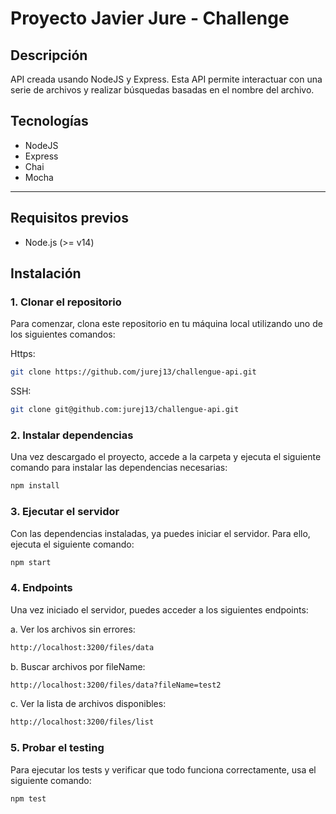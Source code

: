 # Proyecto Javier Jure - Challenge

## Descripción

API creada usando NodeJS y Express. Esta API permite interactuar con una serie de archivos y realizar búsquedas basadas en el nombre del archivo.

## Tecnologías

- NodeJS
- Express
- Chai
- Mocha

---

## Requisitos previos

- Node.js (>= v14)

## Instalación

### 1. Clonar el repositorio

Para comenzar, clona este repositorio en tu máquina local utilizando uno de los siguientes comandos:

Https:

```bash
git clone https://github.com/jurej13/challengue-api.git
```

SSH:

```bash
git clone git@github.com:jurej13/challengue-api.git
```

### 2. Instalar dependencias

Una vez descargado el proyecto, accede a la carpeta y ejecuta el siguiente comando para instalar las dependencias necesarias:

```bash
npm install
```

### 3. Ejecutar el servidor

Con las dependencias instaladas, ya puedes iniciar el servidor. Para ello, ejecuta el siguiente comando:

```bash
npm start
```

### 4. Endpoints

Una vez iniciado el servidor, puedes acceder a los siguientes endpoints:

a. Ver los archivos sin errores:

```bash
http://localhost:3200/files/data
```

b. Buscar archivos por fileName:

```bash
http://localhost:3200/files/data?fileName=test2
```

c. Ver la lista de archivos disponibles:

```bash
http://localhost:3200/files/list
```

### 5. Probar el testing

Para ejecutar los tests y verificar que todo funciona correctamente, usa el siguiente comando:

```bash
npm test
```
